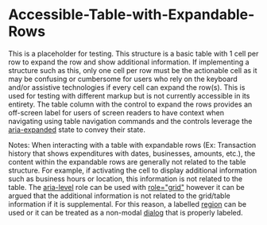 # Accessible-Table-with-Expandable-Rows

This is a placeholder for testing. This structure is a basic table with 1 cell per row to expand the row and show additional information. If implementing a structure such as this, only one cell per row must be the actionable cell as it may be confusing or cumbersome for users who rely on the keyboard and/or assistive technologies if every cell can expand the row(s). This is used for testing with different markup but is not currently accessible in its entirety. The table column with the control to expand the rows provides an off-screen label for users of screen readers to have context when navigating using table navigation commands and the controls leverage the [aria-expanded](https://www.w3.org/TR/wai-aria/states_and_properties#aria-expanded) state to convey their state.

Notes:
When interacting with a table with expandable rows (Ex: Transaction history that shows expenditures with dates, businesses, amounts, etc.), the content within the expandable rows are generally not related to the table structure. For example, if activating the cell to display additional information such as business hours or location, this information is not related to the table. The [aria-level](https://www.w3.org/TR/wai-aria/states_and_properties#aria-level) role can be used with [role="grid"](https://www.w3.org/TR/wai-aria/roles#grid) however it can be argued that the additional information is not related to the grid/table information if it is supplemental. For this reason, a labelled [region](https://www.w3.org/TR/wai-aria/roles#region) can be used or it can be treated as a non-modal [dialog](https://www.w3.org/TR/wai-aria/roles#dialog) that is properly labeled.
